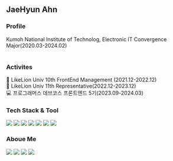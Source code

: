 <div>
    <h2>JaeHyun Ahn</h2>
</div> 
<div>
    <h3>Profile</h3>
    <div>Kumoh National Institute of Technolog, Electronic IT Convergence Major(2020.03-2024.02)</div>
    <br/>
    <h3>Activites</h3>
    <div>🦁 LikeLion Univ 10th FrontEnd Management (2021.12-2022.12)</div>
    <div>🦁 LikeLion Univ 11th Representative(2022.12-2023.12)</div>
    <div>💻 프로그래머스 데브코스 프론트엔드 5기(2023.09-2024.03)</div>
</div>

<div>
  <h3>Tech Stack & Tool</h3>
  <div>
    <img src="https://img.shields.io/badge/HTML5-E34F26?style=flat-square&logo=HTML5&logoColor=white">
    <img src="https://img.shields.io/badge/CSS3-1572B6?style=flat-square&logo=CSS3&logoColor=white">
    <img src="https://img.shields.io/badge/JavaScript-F7DF1E?style=flat-square&logo=Javascript&logoColor=black">
    <img src="https://img.shields.io/badge/TypeScript-3178C6?style=flat-square&logo=Typescript&logoColor=black">
    <img src="https://img.shields.io/badge/React-61DAFB?style=flat-square&logo=React&logoColor=white">
    <img src="https://img.shields.io/badge/GitHub-181717?style=flat-square&logo=GitHub&logoColor=white">
    <img src="https://img.shields.io/badge/Figma-F24E1E?style=flat-square&logo=Figma&logoColor=white">
  </div>
</div>

<div>
    <h3>Aboue Me</h3>
    <div>
        <a href="https://www.notion.so/8ef080f2efb441dc956e5cab2b986883"><img src="https://img.shields.io/badge/Notion-000000?style=flat-square&logo=Notion&logoColor=white"></a>
        <a href="https://velog.io/@jaehyun_ground"><img src="https://img.shields.io/badge/Velog-20C997?style=flat-square&logo=Velog&logoColor=white"></a>
        <a href="https://www.instagram.com/x__drexx/"><img src="https://img.shields.io/badge/Instagram-E4405F?style=flat-square&logo=Instagram&logoColor=white"></a>
        <a href="mailto:gothddlek2603@gmail.com"><img src="https://img.shields.io/badge/Gmail-EA4335?style=flat-square&logo=Gmail&logoColor=white&link=mailto:gothddlek2603@gmail.com"></a>
    </div>
</div>
